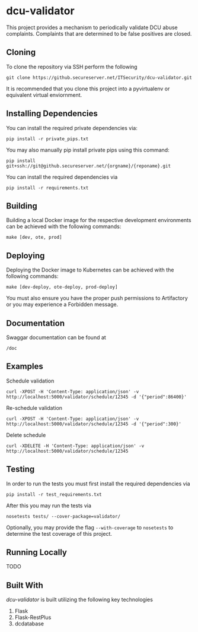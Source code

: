 # dcu-validator

This project provides a mechanism to periodically validate DCU abuse complaints. Complaints that are determined to be false positives are closed.

## Cloning
To clone the repository via SSH perform the following
```
git clone https://github.secureserver.net/ITSecurity/dcu-validator.git
```
It is recommended that you clone this project into a pyvirtualenv or equivalent virtual enviornment.

## Installing Dependencies
You can install the required private dependencies via:
```
pip install -r private_pips.txt
```
You may also manually pip install private pips using this command:
```
pip install git+ssh://git@github.secureserver.net/{orgname}/{reponame}.git
```
You can install the required dependencies via
```
pip install -r requirements.txt
```

## Building
Building a local Docker image for the respective development environments can be achieved with the following commands:

`make [dev, ote, prod]`

## Deploying
Deploying the Docker image to Kubernetes can be achieved with the
following commands:

`make [dev-deploy, ote-deploy, prod-deploy]`

You must also ensure you have the proper push permissions to
Artifactory or you may experience a Forbidden message.

## Documentation
Swaggar documentation can be found at

```
/doc
```

## Examples

Schedule validation
```
curl -XPOST -H 'Content-Type: application/json' -v http://localhost:5000/validator/schedule/12345 -d '{"period":86400}'
```

Re-schedule validation
```
curl -XPOST -H 'Content-Type: application/json' -v http://localhost:5000/validator/schedule/12345 -d '{"period":300}'
```

Delete schedule
```
curl -XDELETE -H 'Content-Type: application/json' -v http://localhost:5000/validator/schedule/12345
```

## Testing
In order to run the tests you must first install the required dependencies via
```
pip install -r test_requirements.txt
```

After this you may run the tests via
```
nosetests tests/ --cover-package=validator/
```
Optionally, you may provide the flag `--with-coverage` to `nosetests` to determine the test coverage of this project.

## Running Locally
TODO

## Built With

*dcu-validator* is built utilizing the following key technologies
1. Flask
2. Flask-RestPlus
3. dcdatabase
